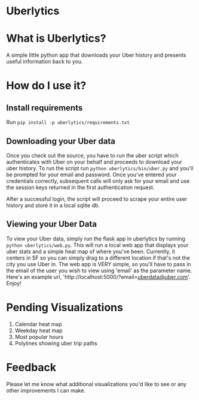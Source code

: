 Uberlytics
==========

# What is Uberlytics?
A simple little python app that downloads your Uber history and presents useful information back to you.
# How do I use it?
## Install requirements
Run `pip install -p uberlytics/requirements.txt`
## Downloading your Uber data
Once you check out the source, you have to run the uber script which authenticates with Uber on your behalf and proceeds to download your uber history.  To run the script run `python uberlytics/bin/uber.py` and you'll be prompted for your email and password.  Once you've entered your credentials correctly, subsequent calls will only ask for your email and use the session keys returned in the first authentication request.

After a successful login, the script will proceed to scrape your entire user history and store it in a local sqlite db.

## Viewing your Uber Data
To view your Uber data, simply run the flask app in uberlytics by running `python uberlytics/web.py`.  This will run a local web app that displays your uber stats and a simple heat map of where you've been.  Currently, it centers in SF so you can simply drag to a different location if that's not the city you use Uber in.  The web app is VERY simple, so you'll have to pass in the email of the user you wish to view using 'email' as the parameter name.  Here's an example url, 'http://localhost:5000/?email=uberdata@uber.com'.  Enjoy!


# Pending Visualizations

1. Calendar heat map
2. Weekday heat map
3. Most popular hours
4. Polylines showing uber trip paths

# Feedback
Please let me know what additional visualizations you'd like to see or any other improvements I can make.